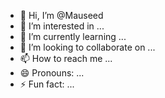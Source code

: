 - 👋 Hi, I’m @Mauseed
- 👀 I’m interested in ...
- 🌱 I’m currently learning ...
- 💞️ I’m looking to collaborate on ...
- 📫 How to reach me ...
- 😄 Pronouns: ...
- ⚡ Fun fact: ...

<!---
Mauseed/Mauseed is a ✨ special ✨ repository because its `README.md` (this file) appears on your GitHub profile.
You can click the Preview link to take a look at your changes.
--->
